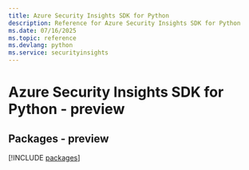 ```yaml
---
title: Azure Security Insights SDK for Python
description: Reference for Azure Security Insights SDK for Python
ms.date: 07/16/2025
ms.topic: reference
ms.devlang: python
ms.service: securityinsights
---
```

# Azure Security Insights SDK for Python - preview
## Packages - preview
[!INCLUDE [packages](security-insights-index.md)]